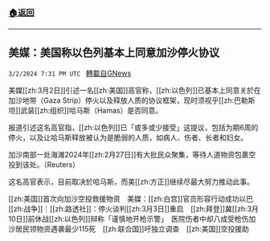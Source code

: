 ###  [:house:返回](README.md)
---


## 美媒：美国称以色列基本上同意加沙停火协议
`3/2/2024 7:31 PM UTC ` [轉載自GNews](https://gnews.org/articles/2359564)

美媒[[zh:3月2日]]引述一名[[zh:美国]]高官称，[[zh:以色列]]已基本上同意关於在加沙地带（Gaza Strip）停火以及释放人质的协议框架，现时须视乎[[zh:巴勒斯坦]]武装[[zh:组织]]哈马斯（Hamas）是否同意。

报道引述这名高官指，[[zh:以色列]]已「或多或少接受」这提议，包括为期6周的停火，以及让哈马斯释放被认为是脆弱的人质，如病人、伤者、长者和妇女。

加沙南部一处海滩2024年[[zh:2月27日]]有大批民众聚集，等待人道物资包裹空投到该处。（Reuters）

这名高官表示，目前取决於哈马斯，而美[[zh:方正]]继续尽最大努力推动此事。

[[zh:美国]]首次向加沙空投救援物资　美媒：[[zh:白宫]]官员形容行动成功以巴[[zh:战争]]｜[[zh:路透社]]：停火谈判[[zh:3月3日]]重启　[[zh:拜登]]冀[[zh:3月10日]]前休战[[zh:以色列]]辩称「谨慎地开枪示警」　医院伤者中却八成受枪伤加沙居民领物资遇袭最少115死　[[zh:联合国]]吁独立调查　[[zh:美国]]空投援助
